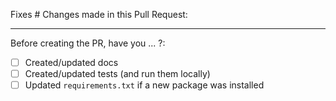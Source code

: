Fixes #
Changes made in this Pull Request:


--- 
Before creating the PR, have you ... ?:
 - [ ] Created/updated docs
 - [ ] Created/updated tests (and run them locally)
 - [ ] Updated `requirements.txt` if a new package was installed
